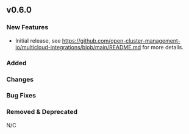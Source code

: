 ## v0.6.0

### New Features 
* Initial release, see https://github.com/open-cluster-management-io/multicloud-integrations/blob/main/README.md for more details.

### Added

### Changes

### Bug Fixes

### Removed & Deprecated
N/C

